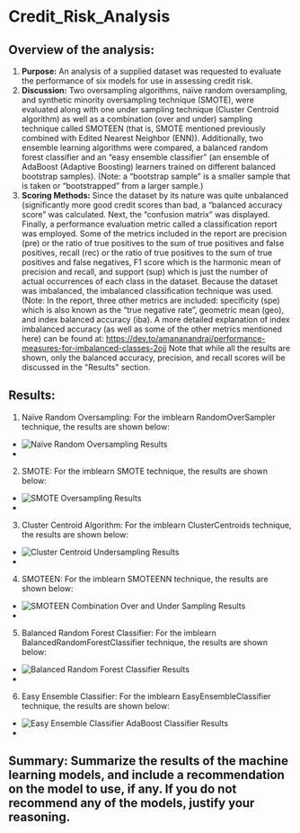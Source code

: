 # Credit_Risk_Analysis
##	Overview of the analysis: 
1.	**Purpose:** An analysis of a supplied dataset was requested to evaluate the performance of six models for use in assessing credit risk. 
2.	**Discussion:** Two oversampling algorithms, naïve random oversampling, and synthetic minority oversampling technique (SMOTE), were evaluated along with one under sampling technique (Cluster Centroid algorithm) as well as a combination (over and under) sampling technique called SMOTEEN (that is, SMOTE mentioned previously combined with Edited Nearest Neighbor (ENN)).  Additionally, two ensemble learning algorithms were compared, a balanced random forest classifier and an “easy ensemble classifier” (an ensemble of AdaBoost (Adaptive Boosting) learners trained on different balanced bootstrap samples). (Note: a “bootstrap sample” is a smaller sample that is taken or “bootstrapped” from a larger sample.)
3.	**Scoring Methods:** Since the dataset by its nature was quite unbalanced (significantly more good credit scores than bad, a “balanced accuracy score” was calculated. Next, the “confusion matrix” was displayed.  Finally, a performance evaluation metric called a classification report was employed. Some of the metrics included in the report are precision (pre) or the ratio of true positives to the sum of true positives and false positives, recall (rec) or the ratio of true positives to the sum of true positives and false negatives, F1 score which is the harmonic mean of precision and recall, and support (sup) which is just the number of actual occurrences of each class in the dataset.   Because the dataset was imbalanced, the imbalanced classification technique was used.  (Note: In the report, three other metrics are included: specificity (spe) which is also known as the “true negative rate”, geometric mean (geo), and index balanced accuracy (iba).  A more detailed explanation of index imbalanced accuracy (as well as some of the other metrics mentioned here) can be found at: https://dev.to/amananandrai/performance-measures-for-imbalanced-classes-2ojj
Note that while all the results are shown, only the balanced accuracy, precision, and recall scores will be discussed in the "Results" section. 	
##	Results: 
1.	Naïve Random Oversampling:  For the imblearn RandomOverSampler technique, the results are shown below:
 -	![Naïve Random Oversampling Results](Naive_Random_Oversampling_results.png)
 -	
2.	SMOTE:  For the imblearn SMOTE technique, the results are shown below:
 -	![SMOTE Oversampling Results](SMOTE_Oversampling_results.png)
 -	
3.	Cluster Centroid Algorithm:  For the imblearn ClusterCentroids technique, the results are shown below:
 -	![Cluster Centroid Undersampling Results](ClusterCentroid_Undersampling_results.png)
 -	
4.	SMOTEEN:   For the imblearn SMOTEENN technique, the results are shown below:
 -	![SMOTEEN Combination Over and Under Sampling Results](SMOTEEN_Combination_Over_and_Under_Sampling_results.png)
 -	
5.	Balanced Random Forest Classifier:   For the imblearn BalancedRandomForestClassifier technique, the results are shown below:
 -	![Balanced Random Forest Classifier Results](Balanced_Random_Forest_Classifier_results.png)
 -	
6.	Easy Ensemble Classifier:  For the imblearn EasyEnsembleClassifier technique, the results are shown below:
 -	![Easy Ensemble Classifier AdaBoost Classifier Results](Easy_Ensemble_AdaBoost_Classifier_results.png)
 -	
##	Summary: Summarize the results of the machine learning models, and include a recommendation on the model to use, if any.  If you do not recommend any of the models, justify your reasoning. 
